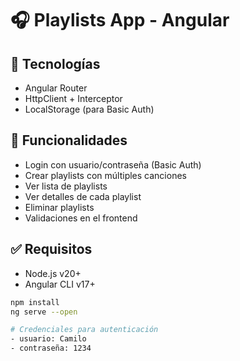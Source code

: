 # 🎧 Playlists App - Angular

## 🚀 Tecnologías

- Angular Router
- HttpClient + Interceptor
- LocalStorage (para Basic Auth)

## 🎯 Funcionalidades

- Login con usuario/contraseña (Basic Auth)
- Crear playlists con múltiples canciones
- Ver lista de playlists
- Ver detalles de cada playlist
- Eliminar playlists
- Validaciones en el frontend

## ✅ Requisitos

- Node.js v20+
- Angular CLI v17+

```bash
npm install
ng serve --open

# Credenciales para autenticación
- usuario: Camilo
- contraseña: 1234